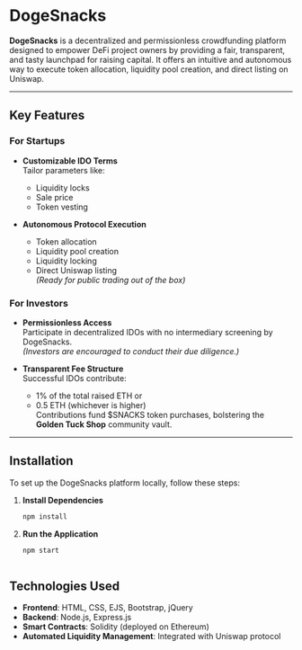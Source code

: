 # DogeSnacks

**DogeSnacks** is a decentralized and permissionless crowdfunding platform designed to empower DeFi project owners by providing a fair, transparent, and tasty launchpad for raising capital. It offers an intuitive and autonomous way to execute token allocation, liquidity pool creation, and direct listing on Uniswap.

---

## Key Features

### For Startups
- **Customizable IDO Terms**  
  Tailor parameters like:
  - Liquidity locks
  - Sale price
  - Token vesting

- **Autonomous Protocol Execution**  
  - Token allocation
  - Liquidity pool creation
  - Liquidity locking
  - Direct Uniswap listing  
  _(Ready for public trading out of the box)_

### For Investors
- **Permissionless Access**  
  Participate in decentralized IDOs with no intermediary screening by DogeSnacks.  
  _(Investors are encouraged to conduct their due diligence.)_

- **Transparent Fee Structure**  
  Successful IDOs contribute:
  - 1% of the total raised ETH or 
  - 0.5 ETH (whichever is higher)  
  Contributions fund $SNACKS token purchases, bolstering the **Golden Tuck Shop** community vault.

---

## Installation

To set up the DogeSnacks platform locally, follow these steps:

1. **Install Dependencies**  
   ```bash
   npm install

2. **Run the Application**  
   ```bash
   npm start



## Technologies Used

- **Frontend**: HTML, CSS, EJS, Bootstrap, jQuery
- **Backend**: Node.js, Express.js
- **Smart Contracts**: Solidity (deployed on Ethereum)
- **Automated Liquidity Management**: Integrated with Uniswap protocol